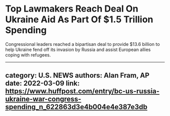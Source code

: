 # Top Lawmakers Reach Deal On Ukraine Aid As Part Of $1.5 Trillion Spending

Congressional leaders reached a bipartisan deal to provide $13.6 billion to help Ukraine fend off its invasion by Russia and assist European allies coping with refugees.

---
category: U.S. NEWS
authors: Alan Fram, AP
date: 2022-03-09
link: https://www.huffpost.com/entry/bc-us-russia-ukraine-war-congress-spending_n_622863d3e4b004e4e387e3db
---
